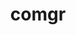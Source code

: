 ---
title: "comgr"
layout: cache
categories: [package, develop-2025-05-25]
meta: {"compilers": ["gcc@11.4.0", "gcc@13.2.0"], "num_specs": 5, "num_specs_by_stack": {"e4s": 3, "hep": 1, "ml-linux-x86_64-rocm": 1, "root": 5}, "oss": ["ubuntu22.04", "ubuntu24.04"], "platforms": ["linux"], "stacks": ["e4s", "hep", "ml-linux-x86_64-rocm", "root"], "targets": ["x86_64_v3"], "versions": ["5.7.1", "6.3.3"]}
spec_details: [{"compiler": "gcc@11.4.0", "hash": "6d3dsecz67tk74o2qw6f63cgzvnikro2", "os": "ubuntu22.04", "platform": "linux", "size": "-", "stacks": ["e4s", "root"], "target": "x86_64_v3", "variants": ["~asan", "build_system=cmake", "build_type=Release", "generator=make", "~ipo"], "versions": ["6.3.3"]}, {"compiler": "gcc@11.4.0", "hash": "arnln5dhrnfpfabshjk2bixxwrhrli7o", "os": "ubuntu22.04", "platform": "linux", "size": "-", "stacks": ["e4s", "root"], "target": "x86_64_v3", "variants": ["~asan", "build_system=cmake", "build_type=Release", "generator=make", "~ipo"], "versions": ["6.3.3"]}, {"compiler": "gcc@11.4.0", "hash": "bdihfdgampvaryn5s2bdgkwkbv3svarc", "os": "ubuntu22.04", "platform": "linux", "size": "-", "stacks": ["e4s", "root"], "target": "x86_64_v3", "variants": ["~asan", "build_system=cmake", "build_type=Release", "generator=make", "~ipo"], "versions": ["6.3.3"]}, {"compiler": "gcc@11.4.0", "hash": "deodjzsfezaujhgij4iuuzl3eenby3r2", "os": "ubuntu22.04", "platform": "linux", "size": "-", "stacks": ["hep", "root"], "target": "x86_64_v3", "variants": ["~asan", "build_system=cmake", "build_type=Release", "generator=make", "~ipo"], "versions": ["5.7.1"]}, {"compiler": "gcc@13.2.0", "hash": "isdkzso6vp7lcfdnj24ssgya5gweajmy", "os": "ubuntu24.04", "platform": "linux", "size": "-", "stacks": ["ml-linux-x86_64-rocm", "root"], "target": "x86_64_v3", "variants": ["~asan", "build_system=cmake", "build_type=Release", "generator=make", "~ipo"], "versions": ["6.3.3"]}]
---